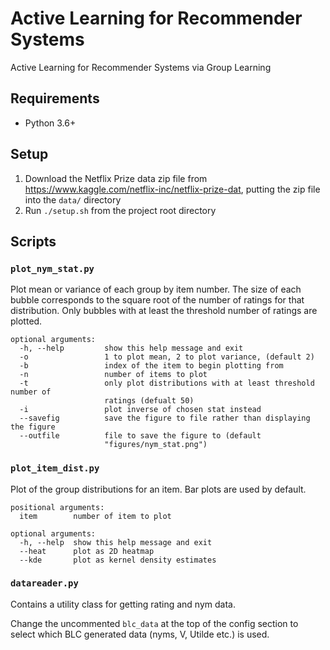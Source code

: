 # Active Learning for Recommender Systems

Active Learning for Recommender Systems via Group Learning

## Requirements
* Python 3.6+

## Setup 

1. Download the Netflix Prize data zip file from <https://www.kaggle.com/netflix-inc/netflix-prize-dat>, putting the zip file into the `data/` directory
2. Run `./setup.sh` from the project root directory

## Scripts

### `plot_nym_stat.py`
Plot mean or variance of each group by item number. The size of each bubble corresponds to the square root of the number of ratings for that distribution. Only bubbles with at least the threshold number of ratings are plotted.
```
optional arguments:
  -h, --help         show this help message and exit
  -o                 1 to plot mean, 2 to plot variance, (default 2)
  -b                 index of the item to begin plotting from
  -n                 number of items to plot
  -t                 only plot distributions with at least threshold number of
                     ratings (defualt 50)
  -i                 plot inverse of chosen stat instead
  --savefig          save the figure to file rather than displaying the figure
  --outfile          file to save the figure to (default
                     "figures/nym_stat.png")
 ```

### `plot_item_dist.py`
Plot of the group distributions for an item. Bar plots are used by default.
```
positional arguments:
  item        number of item to plot

optional arguments:
  -h, --help  show this help message and exit
  --heat      plot as 2D heatmap
  --kde       plot as kernel density estimates
```

### `datareader.py`
Contains a utility class for getting rating and nym data. 

Change the uncommented `blc_data` at the top of the config section to select which BLC generated data (nyms, V, Utilde etc.) is used.